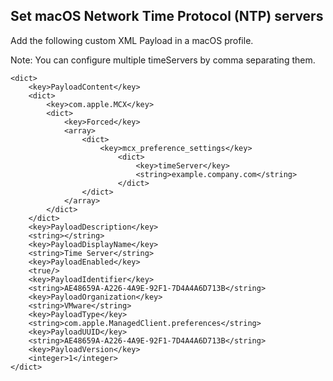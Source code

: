 ## Set macOS Network Time Protocol (NTP) servers

Add the following custom XML Payload in a macOS profile.

Note: You can configure multiple timeServers by comma separating them.

```
<dict>
	<key>PayloadContent</key>
	<dict>
		<key>com.apple.MCX</key>
		<dict>
			<key>Forced</key>
			<array>
				<dict>
					<key>mcx_preference_settings</key>
						<dict>
							<key>timeServer</key>
							<string>example.company.com</string>
						</dict>
				</dict>
			</array>
		</dict>
	</dict>
	<key>PayloadDescription</key>
	<string></string>
	<key>PayloadDisplayName</key>
	<string>Time Server</string>
	<key>PayloadEnabled</key>
	<true/>
	<key>PayloadIdentifier</key>
	<string>AE48659A-A226-4A9E-92F1-7D4A4A6D713B</string>
	<key>PayloadOrganization</key>
	<string>VMware</string>
	<key>PayloadType</key>
	<string>com.apple.ManagedClient.preferences</string>
	<key>PayloadUUID</key>
	<string>AE48659A-A226-4A9E-92F1-7D4A4A6D713B</string>
	<key>PayloadVersion</key>
	<integer>1</integer>
</dict>
```